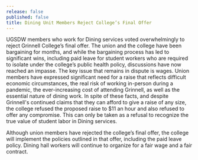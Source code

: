 ```yaml
---
release: false
published: false
title: Dining Unit Members Reject College’s Final Offer
---
```

UGSDW members who work for Dining services voted overwhelmingly to reject Grinnell College’s final offer.  The union and the college have been bargaining for months, and while the bargaining process has led to significant wins, including paid leave for student workers who are required to isolate under the college’s public health policy, discussions have now reached an impasse.  The key issue that remains in dispute is wages.  Union members have expressed significant need for a raise that reflects difficult economic circumstances, the real risk of working in-person during a pandemic, the ever-increasing cost of attending Grinnell, as well as the essential nature of dining work.  In spite of these facts, and despite Grinnell's continued claims that they can afford to give a raise of any size, the college refused the proposed raise to $11 an hour and also refused to offer any compromise.  This can only be taken as a refusal to recognize the true value of student labor in Dining services.

Although union members have rejected the college’s final offer, the college will implement the policies outlined in that offer, including the paid leave policy.  Dining hall workers will continue to organize for a fair wage and a fair contract.


